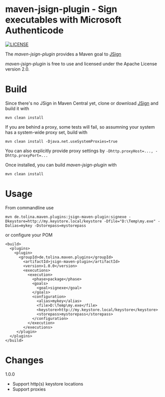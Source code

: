 maven-jsign-plugin - Sign executables with Microsoft Authenticode
=================================================================

[![LICENSE](https://img.shields.io/badge/license-Apache--2.0-blue.svg)](http://www.apache.org/licenses/LICENSE-2.0)

The _maven-jsign-plugin_ provides a Maven goal to [JSign](https://github.com/arxes-tolina/jsign)

_maven-jsign-plugin_ is free to use and licensed under the Apache License version 2.0.

Build
=====

Since there's no JSign in Maven Central yet, clone or download [JSign](https://github.com/arxes-tolina/jsign) and build it with
 
`mvn clean install`

If you are behind a proxy, some tests will fail, so assumning your system has a system-wide proxy set, build with 

`mvn clean install -Djava.net.useSystemProxies=true`

You can also explicitly provide proxy settings by `-Dhttp.proxyHost=..., -Dhttp.proxyPort=...`

Once installed, you can build _maven-jsign-plugin_ with 

`mvn clean install`

Usage
=====

From commandline use 

`mvn de.tolina.maven.plugins:jsign-maven-plugin:signexe -Dkeystore=http://my.keystore.local/keystore -Dfile="D:\Temp\my.exe" -Dalias=mykey -Dstorepass=mystorepass`

or configure your POM

    <build>
      <plugins>
        <plugin>
          <groupId>de.tolina.maven.plugins</groupId>
            <artifactId>jsign-maven-plugin</artifactId>
            <version>1.0.0</version>
            <executions>
              <execution>
                <phase>package</phase>
                <goals>
                  <goal>signexe</goal>
                </goals>
                <configuration>
                  <alias>mykey</alias>
                  <file>D:\Temp\my.exe</file>
                  <keystore>http://my.keystore.local/keystore</keystore>
                  <storepass>mystorepass</storepass>
                </configuration>
              </execution>
            </executions>
         </plugin>
      </plugins>
    </build>

Changes
=======

1.0.0
* Support http(s) keystore locations 
* Support proxies
